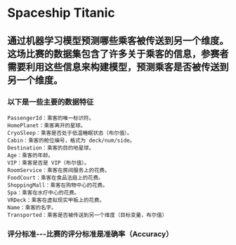 # Spaceship Titanic


## 通过机器学习模型预测哪些乘客被传送到另一个维度。这场比赛的数据集包含了许多关于乘客的信息，参赛者需要利用这些信息来构建模型，预测乘客是否被传送到另一个维度。
### 以下是一些主要的数据特征
```
PassengerId：乘客的唯一标识符。
HomePlanet：乘客离开的星球。
CryoSleep：乘客是否处于低温睡眠状态（布尔值）。
Cabin：乘客的舱位编号，格式为 deck/num/side。
Destination：乘客的目的地星球。
Age：乘客的年龄。
VIP：乘客是否是 VIP（布尔值）。
RoomService：乘客在房间服务上的花费。
FoodCourt：乘客在食品法庭上的花费。
ShoppingMall：乘客在购物中心的花费。
Spa：乘客在水疗中心的花费。
VRDeck：乘客在虚拟现实甲板上的花费。
Name：乘客的名字。
Transported：乘客是否被传送到另一个维度（目标变量，布尔值）

```
### 评分标准---比赛的评分标准是准确率（Accuracy）